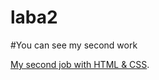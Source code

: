 # laba2

#You can see my second work


[My second job with HTML & CSS](https://daniylmlotek.github.io/laba2/).
